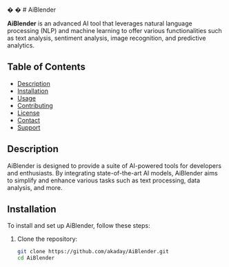 
� � #   A i B l e n d e r 

**AiBlender** is an advanced AI tool that leverages natural language processing (NLP) and machine learning to offer various functionalities such as text analysis, sentiment analysis, image recognition, and predictive analytics.

## Table of Contents
- [Description](#description)
- [Installation](#installation)
- [Usage](#usage)
- [Contributing](#contributing)
- [License](#license)
- [Contact](#contact)
- [Support](#support)

## Description
AiBlender is designed to provide a suite of AI-powered tools for developers and enthusiasts. By integrating state-of-the-art AI models, AiBlender aims to simplify and enhance various tasks such as text processing, data analysis, and more.

## Installation
To install and set up AiBlender, follow these steps:

1. Clone the repository:
   ```sh
   git clone https://github.com/akaday/AiBlender.git
   cd AiBlender

 
